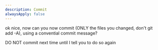 ```yaml
---
description: Commit
alwaysApply: false
---
```


ok nice, now can you now commit (ONLY the files you changed, don't git add -A), using a convential commit message?

DO NOT commit next time until I tell you to do so again